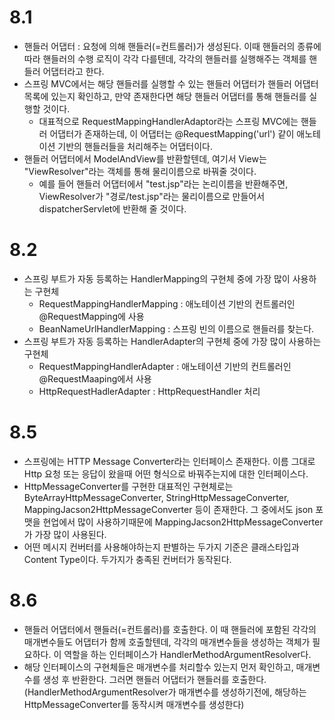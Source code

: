 
# 8.1
- 핸들러 어댑터 : 요청에 의해 핸들러(=컨트롤러)가 생성된다. 이때 핸들러의 종류에 따라 핸들러의 수행 로직이 각각 다를텐데, 각각의 핸들러를 실행해주는 객체를 핸들러 어댑터라고 한다.
- 스프링 MVC에서는 해당 핸들러를 실행할 수 있는 핸들러 어댑터가 핸들러 어댑터 목록에 있는지 확인하고, 만약 존재한다면 해당 핸들러 어댑터를 통해 핸들러를 실행할 것이다.
  - 대표적으로 RequestMappingHandlerAdaptor라는 스프링 MVC에는 핸들러 어댑터가 존재하는데, 이 어댑터는 @RequestMapping('url') 같이 애노테이션 기반의 핸들러들을 처리해주는 어댑터이다.
- 핸들러 어댑터에서 ModelAndView를 반환할텐데, 여기서 View는 "ViewResolver"라는 객체를 통해 물리이름으로 바꿔줄 것이다.
  - 예를 들어 핸들러 어댑터에서 "test.jsp"라는 논리이름을 반환해주면, ViewResolver가 "경로/test.jsp"라는 물리이름으로 만들어서 dispatcherServlet에 반환해 줄 것이다.

# 8.2
- 스프링 부트가 자동 등록하는 HandlerMapping의 구현체 중에 가장 많이 사용하는 구현체
  - RequestMappingHandlerMapping : 애노테이션 기반의 컨트롤러인 @RequestMapping에 사용
  - BeanNameUrlHandlerMapping : 스프링 빈의 이름으로 핸들러를 찾는다.
- 스프링 부트가 자동 등록하는 HandlerAdapter의 구현체 중에 가장 많이 사용하는 구현체
  - RequestMappingHandlerAdapter : 애노테이션 기반의 컨트롤러인 @RequestMaaping에서 사용
  - HttpRequestHadlerAdapter : HttpRequestHandler 처리

# 8.5
- 스프링에는 HTTP Message Converter라는 인터페이스 존재한다. 이름 그대로 Http 요청 또는 응답이 왔을때 어떤 형식으로 바꿔주는지에 대한 인터페이스다.
- HttpMessageConverter를 구현한 대표적인 구현체로는 ByteArrayHttpMessageConverter, StringHttpMessageConverter, MappingJacson2HttpMessageConverter 등이 존재한다. 그 중에서도 json 포맷을 현업에서 많이 사용하기때문에 MappingJacson2HttpMessageConverter가 가장 많이 사용된다.
- 어떤 메시지 컨버터를 사용해야하는지 판별하는 두가지 기준은 클래스타입과 Content Type이다. 두가지가 충족된 컨버터가 동작된다.

# 8.6
- 핸들러 어댑터에서 핸들러(=컨트롤러)를 호출한다. 이 때 핸들러에 포함된 각각의 매개변수들도 어댑터가 함께 호출할텐데, 각각의 매개변수들을 생성하는 객체가 필요하다. 이 역할을 하는 인터페이스가 HandlerMethodArgumentResolver다.
- 해당 인터페이스의 구현체들은 매개변수를 처리할수 있는지 먼저 확인하고, 매개변수를 생성 후 반환한다. 그러면 핸들러 어댑터가 핸들러를 호출한다. (HandlerMethodArgumentResolver가 매개변수를 생성하기전에, 해당하는 HttpMessageConverter를 동작시켜 매개변수를 생성한다)
